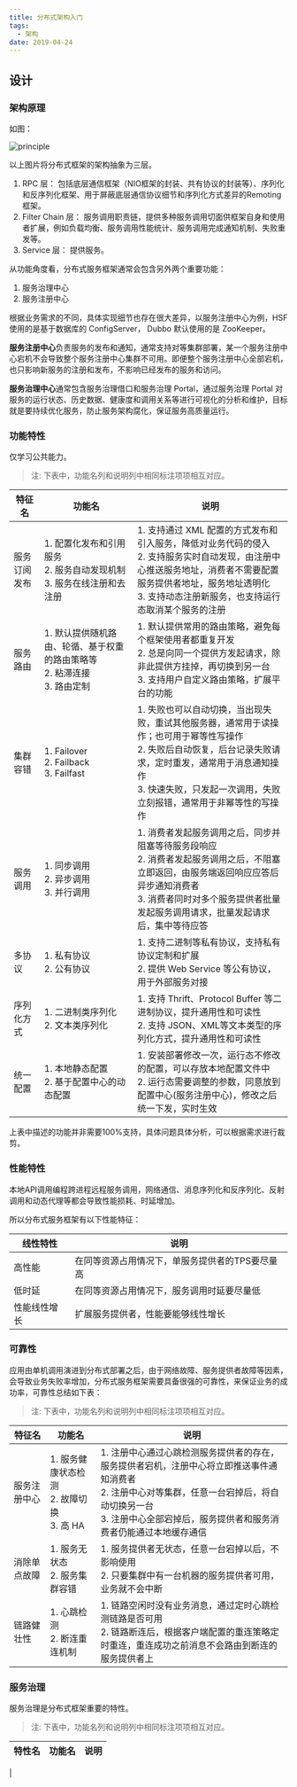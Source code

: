 ```yaml
---
title: 分布式架构入门
tags:
  - 架构
date: 2019-04-24
---
```


## 设计

### 架构原理

如图：

![principle](https://sherlockblaze.com/resources/img/profession/architectures/distributed-architecture-principle.png)

以上图片将分布式框架的架构抽象为三层。

1. RPC 层： 包括底层通信框架（NIO框架的封装、共有协议的封装等）、序列化和反序列化框架、用于屏蔽底层通信协议细节和序列化方式差异的Remoting框架。
2. Filter Chain 层： 服务调用职责链，提供多种服务调用切面供框架自身和使用者扩展，例如负载均衡、服务调用性能统计、服务调用完成通知机制、失败重发等。
3. Service 层： 提供服务。

从功能角度看，分布式服务框架通常会包含另外两个重要功能：

1. 服务治理中心
2. 服务注册中心

根据业务需求的不同，具体实现细节也存在很大差异，以服务注册中心为例，HSF 使用的是基于数据库的 ConfigServer， Dubbo 默认使用的是 ZooKeeper。

**服务注册中心**负责服务的发布和通知，通常支持对等集群部署，某一个服务注册中心宕机不会导致整个服务注册中心集群不可用。即便整个服务注册中心全部宕机，也只影响新服务的注册和发布，不影响已经发布的服务和访问。

**服务治理中心**通常包含服务治理借口和服务治理 Portal，通过服务治理 Portal 对服务的运行状态、历史数据、健康度和调用关系等进行可视化的分析和维护，目标就是要持续优化服务，防止服务架构腐化，保证服务高质量运行。

### 功能特性

仅学习公共能力。

> 注: 下表中，功能名列和说明列中相同标注项项相互对应。

| 特征名 | 功能名 | 说明 |
| ----- | ----- | --- |
| 服务订阅发布 | 1. 配置化发布和引用服务<br/> 2. 服务自动发现机制<br/> 3. 服务在线注册和去注册 | 1. 支持通过 XML 配置的方式发布和引入服务，降低对业务代码的侵入<br/> 2. 支持服务实时自动发现，由注册中心推送服务地址，消费者不需要配置服务提供者地址，服务地址透明化<br/> 3. 支持动态注册新服务，也支持运行态取消某个服务的注册 |
| 服务路由 | 1. 默认提供随机路由、轮循、基于权重的路由策略等<br/> 2. 粘滞连接<br/> 3. 路由定制 | 1. 默认提供常用的路由策略，避免每个框架使用者都重复开发<br/> 2. 总是向同一个提供方发起请求，除非此提供方挂掉，再切换到另一台<br/> 3. 支持用户自定义路由策略，扩展平台的功能 |
| 集群容错 | 1. Failover<br/> 2. Failback<br/> 3. Failfast | 1. 失败也可以自动切换，当出现失败，重试其他服务器，通常用于读操作；也可用于幂等性写操作<br/> 2. 失败后自动恢复，后台记录失败请求，定时重发，通常用于消息通知操作<br/> 3. 快速失败，只发起一次调用，失败立刻报错，通常用于非幂等性的写操作 |
| 服务调用 | 1. 同步调用<br/> 2. 异步调用<br/> 3. 并行调用 | 1. 消费者发起服务调用之后，同步并阻塞等待服务段响应<br/> 2. 消费者发起服务调用之后，不阻塞立即返回，由服务端返回响应应答后异步通知消费者<br/> 3. 消费者同时对多个服务提供者批量发起服务调用请求，批量发起请求后，集中等待应答 |
| 多协议 | 1. 私有协议<br/> 2. 公有协议<br/> | 1. 支持二进制等私有协议，支持私有协议定制和扩展<br/> 2. 提供 Web Service 等公有协议，用于外部服务对接 |
| 序列化方式 | 1. 二进制类序列化<br/> 2. 文本类序列化 | 1. 支持 Thrift、Protocol Buffer 等二进制协议，提升通用性和可读性<br/> 2. 支持 JSON、XML等文本类型的序列化方式，提升通用性和可读性 |
| 统一配置 | 1. 本地静态配置<br/> 2. 基于配置中心的动态配置 | 1. 安装部署修改一次，运行态不修改的配置，可以存放本地配置文件中<br/> 2. 运行态需要调整的参数，同意放到配置中心(服务注册中心)，修改之后统一下发，实时生效 |

上表中描述的功能并非需要100%支持，具体问题具体分析，可以根据需求进行裁剪。

### 性能特性

本地API调用编程跨进程远程服务调用，网络通信、消息序列化和反序列化、反射调用和动态代理等都会导致性能损耗、时延增加。

所以分布式服务框架有以下性能特征：

| 线性特性 | 说明 |
| ---------- | ------ |
| 高性能 | 在同等资源占用情况下，单服务提供者的TPS要尽量高 |
| 低时延 | 在同等资源占用情况下，服务调用时延要尽量低 |
| 性能线性增长 | 扩展服务提供者，性能要能够线性增长 |

### 可靠性

应用由单机调用演进到分布式部署之后，由于网络故障、服务提供者故障等因素，会导致业务失败率增加，分布式服务框架需要具备很强的可靠性，来保证业务的成功率，可靠性总结如下表：

> 注: 下表中，功能名列和说明列中相同标注项项相互对应。

| 特征名 | 功能名 | 说明 |
| -------- | ------- | ------ |
| 服务注册中心 | 1. 服务健康状态检测<br/> 2. 故障切换<br/> 3. 高 HA | 1. 注册中心通过心跳检测服务提供者的存在，服务提供者宕机，注册中心将立即推送事件通知消费者<br/> 2. 注册中心对等集群，任意一台宕掉后，将自动切换另一台<br/> 3. 注册中心全部宕掉后，服务提供者和服务消费者仍能通过本地缓存通信 |
| 消除单点故障 | 1. 服务无状态<br/> 2. 服务集群容错 | 1. 服务提供者无状态，任意一台宕掉以后，不影响使用<br/> 2. 只要集群中有一台机器的服务提供者可用，业务就不会中断 |
| 链路健壮性 | 1. 心跳检测<br/> 2. 断连重连机制<br/> | 1. 链路空闲时没有业务消息，通过定时心跳检测链路是否可用<br/> 2. 链路断连后，根据客户端配置的重连策略定时重连，重连成功之前消息不会路由到断连的服务提供者上 |

### 服务治理

服务治理是分布式框架重要的特性。

> 注: 下表中，功能名列和说明列中相同标注项项相互对应。

| 特性名 | 功能名 | 说明 |
| -------  | -------- | ----- |
| 